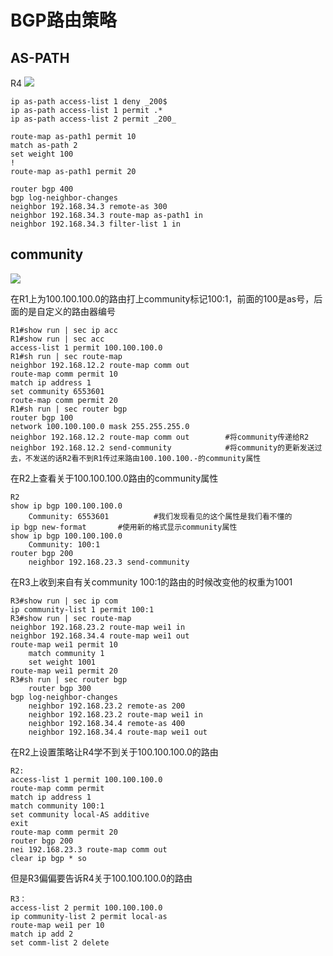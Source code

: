 # BGP路由策略

## AS-PATH

R4
![](https://t1.picb.cc/uploads/2018/11/18/JXUTqF.png)

    ip as-path access-list 1 deny _200$
    ip as-path access-list 1 permit .*
    ip as-path access-list 2 permit _200_

    route-map as-path1 permit 10
    match as-path 2
    set weight 100
    !
    route-map as-path1 permit 20

    router bgp 400
    bgp log-neighbor-changes
    neighbor 192.168.34.3 remote-as 300
    neighbor 192.168.34.3 route-map as-path1 in
    neighbor 192.168.34.3 filter-list 1 in

## community

![](https://t1.picb.cc/uploads/2018/11/18/JXUTqF.png)

在R1上为100.100.100.0的路由打上community标记100:1，前面的100是as号，后面的是自定义的路由器编号

    R1#show run | sec ip acc  
    R1#show run | sec acc   
    access-list 1 permit 100.100.100.0
    R1#sh run | sec route-map
    neighbor 192.168.12.2 route-map comm out
    route-map comm permit 10
    match ip address 1
    set community 6553601
    route-map comm permit 20
    R1#sh run | sec router bgp
    router bgp 100
    network 100.100.100.0 mask 255.255.255.0
    neighbor 192.168.12.2 route-map comm out        #将community传递给R2
    neighbor 192.168.12.2 send-community            #将community的更新发送过去，不发送的话R2看不到R1传过来路由100.100.100.-的community属性

在R2上查看关于100.100.100.0路由的community属性

    R2
    show ip bgp 100.100.100.0
        Community: 6553601          #我们发现看见的这个属性是我们看不懂的
    ip bgp new-format       #使用新的格式显示community属性
    show ip bgp 100.100.100.0
        Community: 100:1
    router bgp 200
        neighbor 192.168.23.3 send-community

在R3上收到来自有关community 100:1的路由的时候改变他的权重为1001

    R3#show run | sec ip com
    ip community-list 1 permit 100:1
    R3#show run | sec route-map
    neighbor 192.168.23.2 route-map wei1 in
    neighbor 192.168.34.4 route-map wei1 out
    route-map wei1 permit 10
        match community 1
        set weight 1001
    route-map wei1 permit 20
    R3#sh run | sec router bgp
        router bgp 300
    bgp log-neighbor-changes
        neighbor 192.168.23.2 remote-as 200
        neighbor 192.168.23.2 route-map wei1 in
        neighbor 192.168.34.4 remote-as 400
        neighbor 192.168.34.4 route-map wei1 out

在R2上设置策略让R4学不到关于100.100.100.0的路由

    R2:
    access-list 1 permit 100.100.100.0
    route-map comm permit
    match ip address 1
    match community 100:1
    set community local-AS additive
    exit
    route-map comm permit 20
    router bgp 200
    nei 192.168.23.3 route-map comm out
    clear ip bgp * so

但是R3偏偏要告诉R4关于100.100.100.0的路由

    R3：
    access-list 2 permit 100.100.100.0
    ip community-list 2 permit local-as 
    route-map wei1 per 10
    match ip add 2
    set comm-list 2 delete